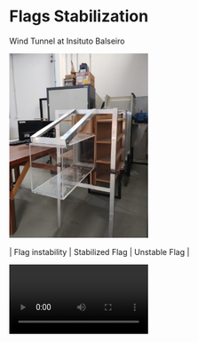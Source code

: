 #  Flags Stabilization 

Wind Tunnel at Insituto Balseiro 

<img src="/figures/tunel_balseiro.jpeg" alt="tunel_balseiro" width="250"/>

| Flag instability | Stabilized Flag | Unstable Flag |

<video width="250"  controls>
  <source src="figures/video_flag_unstable.mp4" type="video/mp4">
</video>





